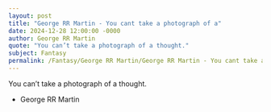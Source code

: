 ```yaml
---
layout: post
title: "George RR Martin - You cant take a photograph of a"
date: 2024-12-28 12:00:00 -0000
author: George RR Martin
quote: "You can’t take a photograph of a thought."
subject: Fantasy
permalink: /Fantasy/George RR Martin/George RR Martin - You cant take a photograph of a
---
```


You can’t take a photograph of a thought.

- George RR Martin
